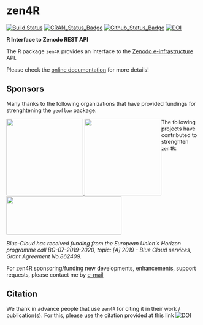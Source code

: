 # zen4R

[![Build Status](https://github.com/eblondel/zen4R/actions/workflows/r-cmd-check.yml/badge.svg?branch=master)](https://github.com/eblondel/zen4R/actions/workflows/r-cmd-check.yml)
[![CRAN_Status_Badge](http://www.r-pkg.org/badges/version/zen4R)](https://cran.r-project.org/package=zen4R)
[![Github_Status_Badge](https://img.shields.io/badge/Github-0.6-blue.svg)](https://github.com/eblondel/zen4R)
[![DOI](https://zenodo.org/badge/DOI/10.5281/zenodo.2547036.svg)](https://doi.org/10.5281/zenodo.2547036)

**R Interface to Zenodo REST API**

The R package ``zen4R`` provides an interface to the [Zenodo e-infrastructure](https://zenodo.org) API.

Please check the [online documentation](https://github.com/eblondel/zen4R/wiki) for more details!

## Sponsors

Many thanks to the following organizations that have provided fundings for strenghtening the ``geoflow`` package:

<div style="float:left;">
  <a href="https://www.fao.org/home/en/"><img height=200 width=200 src="https://www.fao.org/fileadmin/templates/family-farming-decade/images/FAO-IFAD-Logos/FAO-Logo-EN.svg">
<a href="https://en.ird.fr/"><img src="https://en.ird.fr/sites/ird_fr/files/2019-08/logo_IRD_2016_BLOC_UK_COUL.png" height=200 width=200/></a>
</div>

The following projects have contributed to strenghten ``zen4R``:

<a href="https://www.blue-cloud.org"><img height=100 width=300 src="https://www.blue-cloud.org/sites/all/themes/arcadia/logo.png"/></a>

_Blue-Cloud has received funding from the European Union's Horizon programme call BG-07-2019-2020, topic: [A] 2019 - Blue Cloud services, Grant Agreement No.862409._


For zen4R sponsoring/funding new developments, enhancements, support requests, please contact me by [e-mail](mailto:eblondel.pro@gmail.com)

## Citation

We thank in advance people that use ``zen4R`` for citing it in their work / publication(s). For this, please use the citation provided at this link [![DOI](https://zenodo.org/badge/DOI/10.5281/zenodo.2547036.svg)](https://doi.org/10.5281/zenodo.2547036)

